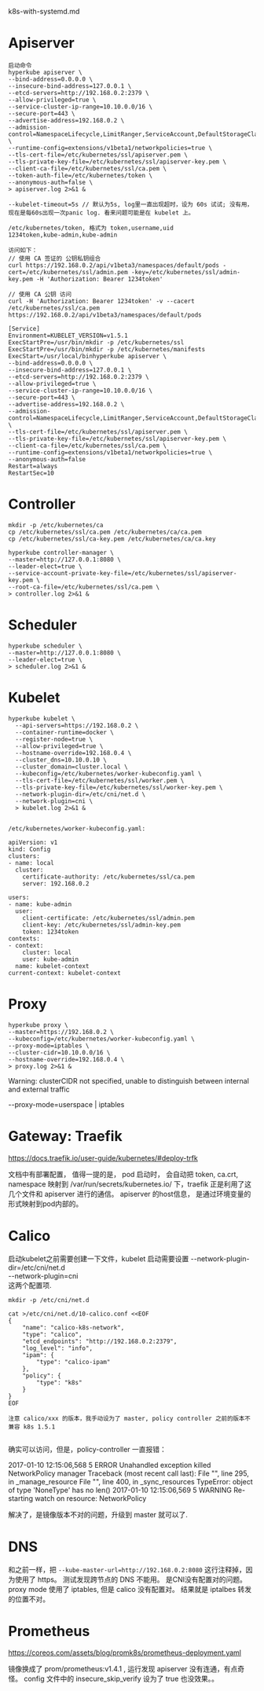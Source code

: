 k8s-with-systemd.md

# Apiserver

```
启动命令
hyperkube apiserver \
--bind-address=0.0.0.0 \
--insecure-bind-address=127.0.0.1 \
--etcd-servers=http://192.168.0.2:2379 \
--allow-privileged=true \
--service-cluster-ip-range=10.10.0.0/16 \
--secure-port=443 \
--advertise-address=192.168.0.2 \
--admission-control=NamespaceLifecycle,LimitRanger,ServiceAccount,DefaultStorageClass,ResourceQuota \
--runtime-config=extensions/v1beta1/networkpolicies=true \
--tls-cert-file=/etc/kubernetes/ssl/apiserver.pem \
--tls-private-key-file=/etc/kubernetes/ssl/apiserver-key.pem \
--client-ca-file=/etc/kubernetes/ssl/ca.pem \
--token-auth-file=/etc/kubernetes/token \
--anonymous-auth=false \
> apiserver.log 2>&1 &

--kubelet-timeout=5s // 默认为5s, log里一直出现超时，设为 60s 试试; 没有用，现在是每60s出现一次panic log. 看来问题可能是在 kubelet 上。

/etc/kubernetes/token, 格式为 token,username,uid
1234token,kube-admin,kube-admin

访问如下：
// 使用 CA 签证的 公钥私钥组合
curl https://192.168.0.2/api/v1beta3/namespaces/default/pods -cert=/etc/kubernetes/ssl/admin.pem -key=/etc/kubernetes/ssl/admin-key.pem -H 'Authorization: Bearer 1234token'

// 使用 CA 公钥 访问
curl -H 'Authorization: Bearer 1234token' -v --cacert /etc/kubernetes/ssl/ca.pem https://192.168.0.2/api/v1beta3/namespaces/default/pods

[Service]
Environment=KUBELET_VERSION=v1.5.1
ExecStartPre=/usr/bin/mkdir -p /etc/kubernetes/ssl
ExecStartPre=/usr/bin/mkdir -p /etc/kubernetes/manifests
ExecStart=/usr/local/binhyperkube apiserver \
--bind-address=0.0.0.0 \
--insecure-bind-address=127.0.0.1 \
--etcd-servers=http://192.168.0.2:2379 \
--allow-privileged=true \
--service-cluster-ip-range=10.10.0.0/16 \
--secure-port=443 \
--advertise-address=192.168.0.2 \
--admission-control=NamespaceLifecycle,LimitRanger,ServiceAccount,DefaultStorageClass,ResourceQuota \
--tls-cert-file=/etc/kubernetes/ssl/apiserver.pem \
--tls-private-key-file=/etc/kubernetes/ssl/apiserver-key.pem \
--client-ca-file=/etc/kubernetes/ssl/ca.pem \
--runtime-config=extensions/v1beta1/networkpolicies=true \
--anonymous-auth=false 
Restart=always
RestartSec=10
```

# Controller

```
mkdir -p /etc/kubernetes/ca
cp /etc/kubernetes/ssl/ca.pem /etc/kubernetes/ca/ca.pem
cp /etc/kubernetes/ssl/ca-key.pem /etc/kubernetes/ca/ca.key

hyperkube controller-manager \
--master=http://127.0.0.1:8080 \
--leader-elect=true \
--service-account-private-key-file=/etc/kubernetes/ssl/apiserver-key.pem \
--root-ca-file=/etc/kubernetes/ssl/ca.pem \
> controller.log 2>&1 &
```

# Scheduler

```
hyperkube scheduler \
--master=http://127.0.0.1:8080 \
--leader-elect=true \
> scheduler.log 2>&1 &
```

# Kubelet

```
hyperkube kubelet \
  --api-servers=https://192.168.0.2 \
  --container-runtime=docker \
  --register-node=true \
  --allow-privileged=true \
  --hostname-override=192.168.0.4 \
  --cluster_dns=10.10.0.10 \
  --cluster_domain=cluster.local \
  --kubeconfig=/etc/kubernetes/worker-kubeconfig.yaml \
  --tls-cert-file=/etc/kubernetes/ssl/worker.pem \
  --tls-private-key-file=/etc/kubernetes/ssl/worker-key.pem \
  --network-plugin-dir=/etc/cni/net.d \
  --network-plugin=cni \
  > kubelet.log 2>&1 &


/etc/kubernetes/worker-kubeconfig.yaml:

apiVersion: v1
kind: Config
clusters:
- name: local
  cluster:
    certificate-authority: /etc/kubernetes/ssl/ca.pem
    server: 192.168.0.2
    
users:
- name: kube-admin
  user:
    client-certificate: /etc/kubernetes/ssl/admin.pem
    client-key: /etc/kubernetes/ssl/admin-key.pem
    token: 1234token
contexts:
- context:
    cluster: local
    user: kube-admin
  name: kubelet-context
current-context: kubelet-context
```

# Proxy

```
hyperkube proxy \
--master=https://192.168.0.2 \
--kubeconfig=/etc/kubernetes/worker-kubeconfig.yaml \
--proxy-mode=iptables \
--cluster-cidr=10.10.0.0/16 \
--hostname-override=192.168.0.4 \
> proxy.log 2>&1 &
```

Warning: clusterCIDR not specified, unable to distinguish between internal and external traffic

--proxy-mode=userspace | iptables

# Gateway: Traefik

https://docs.traefik.io/user-guide/kubernetes/#deploy-trfk

文档中有部署配置， 值得一提的是， pod 启动时， 会自动把 token, ca.crt, namespace 映射到 /var/run/secrets/kubernetes.io/ 下，traefik 正是利用了这几个文件和 apiserver 进行的通信。 apiserver 的host信息， 是通过环境变量的形式映射到pod内部的。


# Calico

启动kubelet之前需要创建一下文件，kubelet 启动需要设置 
--network-plugin-dir=/etc/cni/net.d \
--network-plugin=cni \
这两个配置项.

```
mkdir -p /etc/cni/net.d

cat >/etc/cni/net.d/10-calico.conf <<EOF
{
    "name": "calico-k8s-network",
    "type": "calico",
    "etcd_endpoints": "http://192.168.0.2:2379",
    "log_level": "info",
    "ipam": {
        "type": "calico-ipam"
    },
    "policy": {
        "type": "k8s"
    }
}
EOF

注意 calico/xxx 的版本，我手动设为了 master, policy controller 之前的版本不兼容 k8s 1.5.1


```

确实可以访问，但是，policy-controller 一直报错：

2017-01-10 12:15:06,568 5 ERROR Unahandled exception killed NetworkPolicy manager
Traceback (most recent call last):
  File "<string>", line 295, in _manage_resource
  File "<string>", line 400, in _sync_resources
TypeError: object of type 'NoneType' has no len()
2017-01-10 12:15:06,569 5 WARNING Re-starting watch on resource: NetworkPolicy

解决了，是镜像版本不对的问题，升级到 master 就可以了.

# DNS

和之前一样，把 `--kube-master-url=http://192.168.0.2:8080` 这行注释掉，因为使用了 https。
测试发现跨节点的 DNS 不能用。 是CNI没有配置对的问题。proxy mode 使用了 iptables, 但是 calico 没有配置对。 结果就是 iptalbes 转发的位置不对。

# Prometheus

https://coreos.com/assets/blog/promk8s/prometheus-deployment.yaml

镜像换成了 prom/prometheus:v1.4.1 , 运行发现 apiserver 没有连通，有点奇怪。
config 文件中的 insecure_skip_verify 设为了 true 也没效果。。
